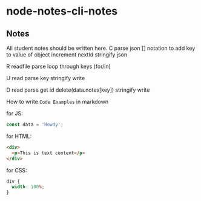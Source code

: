 # node-notes-cli-notes

## Notes

All student notes should be written here.
C
parse json
[] notation to add key to value of object
increment nextId
stringify json

R
readfile
parse
loop through keys (for/in)

U
read
parse
key
stringify
write

D
read
parse
get id
delete(data.notes[key])
stringify
write

How to write `Code Examples` in markdown

for JS:

```javascript
const data = 'Howdy';
```

for HTML:

```html
<div>
  <p>This is text content</p>
</div>
```

for CSS:

```css
div {
  width: 100%;
}
```

